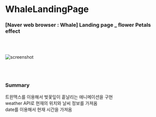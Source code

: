 # WhaleLandingPage
### [Naver web browser : Whale] Landing page _ flower Petals effect <br>
<br><br>

![screenshot](https://user-images.githubusercontent.com/65863834/114652640-45796f80-9d21-11eb-8f34-51e8a60ced94.jpg)


<br>
<br>

### Summary

트윈맥스를 이용해서 벚꽃잎이 흩날리는 애니메이션을 구현 <br>
weather API로 현재의 위치와 날씨 정보를 가져옴 <br>
date를 이용해서 현재 시간을 가져옴 <br>

<br><br>
